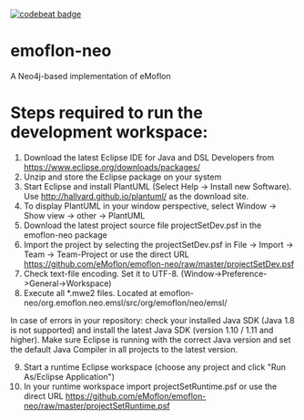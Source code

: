 [![codebeat badge](https://codebeat.co/badges/3c0e1804-9cfb-4551-ac76-6456a2e06c6d)](https://codebeat.co/projects/github-com-emoflon-emoflon-neo-master)

# emoflon-neo
A Neo4j-based implementation of eMoflon

# Steps required to run the development workspace:
1. Download the latest Eclipse IDE for Java and DSL Developers from https://www.eclipse.org/downloads/packages/
2. Unzip and store the Eclipse package on your system
3. Start Eclipse and install PlantUML (Select Help -> Install new Software). Use http://hallvard.github.io/plantuml/ as the download site.
4. To display PlantUML in your window perspective, select Window -> Show view -> other -> PlantUML
5. Download the latest project source file projectSetDev.psf 
in the emoflon-neo package
6. Import the project by selecting the projectSetDev.psf in File -> Import -> Team -> Team-Project or use the direct URL https://github.com/eMoflon/emoflon-neo/raw/master/projectSetDev.psf
7. Check text-file encoding. Set it to UTF-8. (Window->Preference->General->Workspace)
8. Execute all *.mwe2 files. Located at emoflon-neo/org.emoflon.neo.emsl/src/org/emoflon/neo/emsl/

In case of errors in your repository: check your installed Java SDK (Java 1.8 is not supported) and install the latest Java SDK (version 1.10 / 1.11 and higher). Make sure Eclipse is running with the correct Java version and set the default Java Compiler in all projects to the latest version.

9. Start a runtime Eclipse workspace (choose any project and click "Run As/Eclipse Application")
10. In your runtime workspace import projectSetRuntime.psf or use the direct URL https://github.com/eMoflon/emoflon-neo/raw/master/projectSetRuntime.psf
